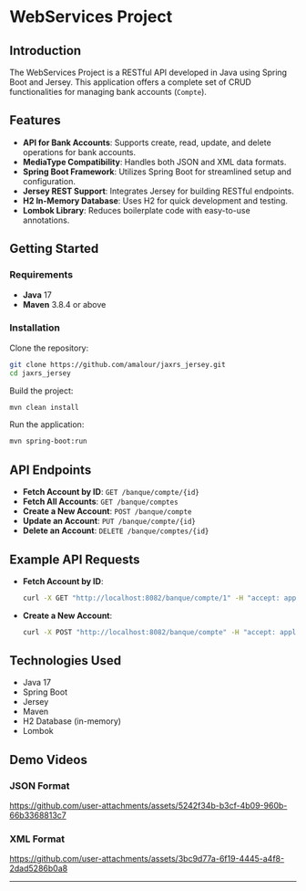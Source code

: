 # WebServices Project

## Introduction
The WebServices Project is a RESTful API developed in Java using Spring Boot and Jersey. This application offers a complete set of CRUD functionalities for managing bank accounts (`Compte`).

## Features
- **API for Bank Accounts**: Supports create, read, update, and delete operations for bank accounts.
- **MediaType Compatibility**: Handles both JSON and XML data formats.
- **Spring Boot Framework**: Utilizes Spring Boot for streamlined setup and configuration.
- **Jersey REST Support**: Integrates Jersey for building RESTful endpoints.
- **H2 In-Memory Database**: Uses H2 for quick development and testing.
- **Lombok Library**: Reduces boilerplate code with easy-to-use annotations.

## Getting Started

### Requirements
- **Java** 17
- **Maven** 3.8.4 or above

### Installation

Clone the repository:

```bash
git clone https://github.com/amalour/jaxrs_jersey.git
cd jaxrs_jersey
```

Build the project:

```bash
mvn clean install
```

Run the application:

```bash
mvn spring-boot:run
```

## API Endpoints
- **Fetch Account by ID**: `GET /banque/compte/{id}`
- **Fetch All Accounts**: `GET /banque/comptes`
- **Create a New Account**: `POST /banque/compte`
- **Update an Account**: `PUT /banque/compte/{id}`
- **Delete an Account**: `DELETE /banque/comptes/{id}`

## Example API Requests

- **Fetch Account by ID**:

    ```bash
    curl -X GET "http://localhost:8082/banque/compte/1" -H "accept: application/json"
    ```

- **Create a New Account**:

    ```bash
    curl -X POST "http://localhost:8082/banque/compte" -H "accept: application/json" -H "Content-Type: application/json" -d "{ \"name\": \"John Doe\", \"balance\": 1000.0 }"
    ```

## Technologies Used
- Java 17
- Spring Boot
- Jersey
- Maven
- H2 Database (in-memory)
- Lombok

## Demo Videos
### JSON Format
https://github.com/user-attachments/assets/5242f34b-b3cf-4b09-960b-66b3368813c7

### XML Format
https://github.com/user-attachments/assets/3bc9d77a-6f19-4445-a4f8-2dad5286b0a8





---

